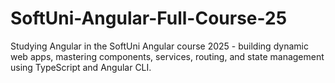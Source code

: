 # SoftUni-Angular-Full-Course-25
Studying Angular in the SoftUni Angular course 2025 - building dynamic web apps, mastering components, services, routing, and state management using TypeScript and Angular CLI.
